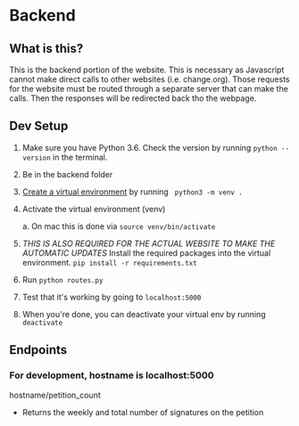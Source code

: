 # Backend

## What is this?
This is the backend portion of the website.  This is necessary as Javascript cannot make direct calls to other websites (i.e. change.org).  Those requests for the website must be routed through a separate server that can make the calls.  Then the responses will be redirected back tho the webpage.


## Dev Setup
1. Make sure you have Python 3.6.  Check the version by running ```python --version``` in the terminal.
2. Be in the backend folder
3. [Create a virtual environment](https://docs.python.org/3/library/venv.html) by running ``` python3 -m venv .```
4. Activate the virtual environment (venv)

    a. On mac this is done via ```source venv/bin/activate```
      
5. *THIS IS ALSO REQUIRED FOR THE ACTUAL WEBSITE TO MAKE THE AUTOMATIC UPDATES* Install the required packages into the virtual environment.  ``` pip install -r requirements.txt ```
6. Run ``` python routes.py ```
7. Test that it's working by going to ```localhost:5000```
8. When you're done, you can deactivate your virtual env by running ``` deactivate ```


## Endpoints

### For development, hostname is localhost:5000

hostname/petition_count
- Returns the weekly and total number of signatures on the petition 
